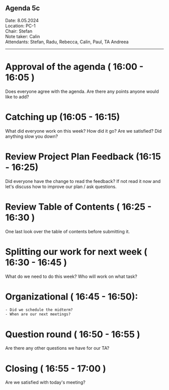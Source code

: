 ## Agenda 5c

Date:           8.05.2024\
Location:       PC-1\
Chair:          Stefan\
Note taker:     Calin\
Attendants: Stefan, Radu, Rebecca, Calin, Paul, TA Andreea

---

# Approval of the agenda ( 16:00 - 16:05 )
Does everyone agree with the agenda. Are there any points anyone would like to add?

# Catching up (16:05 - 16:15)
What did everyone work on this week? How did it go? Are we satisfied? Did anything slow you down?

# Review Project Plan Feedback (16:15 - 16:25)
Did everyone have the change to read the feedback? If not read it now and let's discuss how to improve our plan / ask questions.

# Review Table of Contents ( 16:25 - 16:30 )
One last look over the table of contents before submitting it.

# Splitting our work for next week ( 16:30 - 16:45 )
What do we need to do this week? Who will work on what task?

# Organizational ( 16:45 - 16:50):
    - Did we schedule the midterm?
    - When are our next meetings?

# Question round ( 16:50 - 16:55 )
Are there any other questions we have for our TA?

# Closing ( 16:55 - 17:00 )
Are we satisfied with today's meeting?
